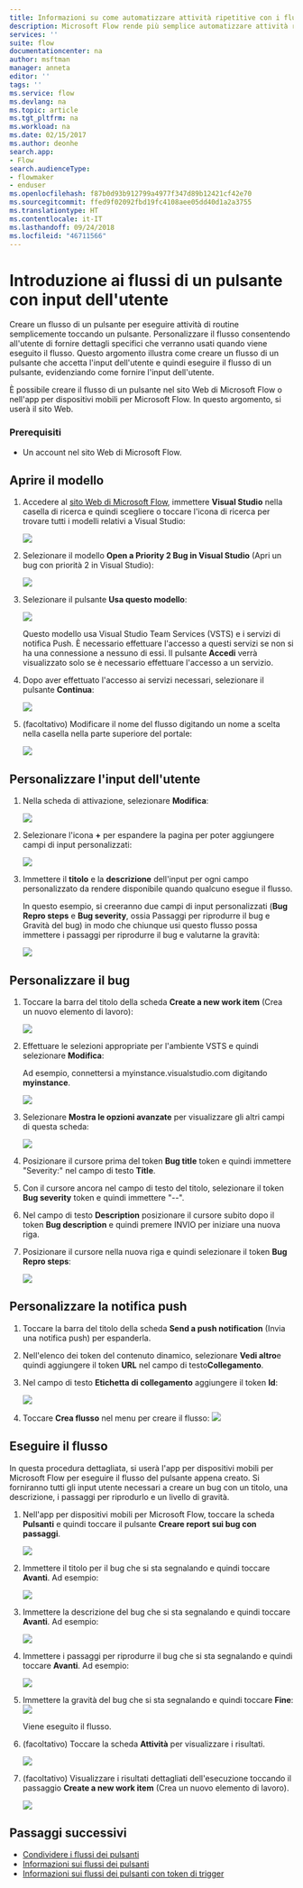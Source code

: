 ```yaml
---
title: Informazioni su come automatizzare attività ripetitive con i flussi attivati da un pulsante che accettano input dell'utente| Microsoft Docs
description: Microsoft Flow rende più semplice automatizzare attività ripetitive. I flussi possono anche accettare l'input dell'utente durante l'esecuzione di un'attività ripetitiva.
services: ''
suite: flow
documentationcenter: na
author: msftman
manager: anneta
editor: ''
tags: ''
ms.service: flow
ms.devlang: na
ms.topic: article
ms.tgt_pltfrm: na
ms.workload: na
ms.date: 02/15/2017
ms.author: deonhe
search.app:
- Flow
search.audienceType:
- flowmaker
- enduser
ms.openlocfilehash: f87b0d93b912799a4977f347d89b12421cf42e70
ms.sourcegitcommit: ffed9f02092fbd19fc4108aee05dd40d1a2a3755
ms.translationtype: HT
ms.contentlocale: it-IT
ms.lasthandoff: 09/24/2018
ms.locfileid: "46711566"
---
```

# <a name="introducing-button-flows-with-user-input"></a>Introduzione ai flussi di un pulsante con input dell'utente
Creare un flusso di un pulsante per eseguire attività di routine semplicemente toccando un pulsante. Personalizzare il flusso consentendo all'utente di fornire dettagli specifici che verranno usati quando viene eseguito il flusso. Questo argomento illustra come creare un flusso di un pulsante che accetta l'input dell'utente e quindi eseguire il flusso di un pulsante, evidenziando come fornire l'input dell'utente.

È possibile creare il flusso di un pulsante nel sito Web di Microsoft Flow o nell'app per dispositivi mobili per Microsoft Flow. In questo argomento, si userà il sito Web.

### <a name="prerequisites"></a>Prerequisiti
* Un account nel sito Web di Microsoft Flow.

## <a name="open-the-template"></a>Aprire il modello
1. Accedere al [sito Web di Microsoft Flow](https://flow.microsoft.com), immettere **Visual Studio** nella casella di ricerca e quindi scegliere o toccare l'icona di ricerca per trovare tutti i modelli relativi a Visual Studio:
   
    ![](./media/button-flow-with-user-input-tokens/1.png)  
2. Selezionare il modello **Open a Priority 2 Bug in Visual Studio** (Apri un bug con priorità 2 in Visual Studio):
   
    ![](./media/button-flow-with-user-input-tokens/2.png)  
3. Selezionare il pulsante **Usa questo modello**:
   
    ![](./media/button-flow-with-user-input-tokens/3.png)  
   
    Questo modello usa Visual Studio Team Services (VSTS) e i servizi di notifica Push. È necessario effettuare l'accesso a questi servizi se non si ha una connessione a nessuno di essi. Il pulsante **Accedi** verrà visualizzato solo se è necessario effettuare l'accesso a un servizio.
4. Dopo aver effettuato l'accesso ai servizi necessari, selezionare il pulsante **Continua**:
   
    ![](./media/button-flow-with-user-input-tokens/4.png)  
5. (facoltativo) Modificare il nome del flusso digitando un nome a scelta nella casella nella parte superiore del portale:
   
    ![](./media/button-flow-with-user-input-tokens/5.png)

## <a name="customize-the-user-input"></a>Personalizzare l'input dell'utente
1. Nella scheda di attivazione, selezionare **Modifica**:
   
    ![](./media/button-flow-with-user-input-tokens/6.png)  
2. Selezionare l'icona **+** per espandere la pagina per poter aggiungere campi di input personalizzati:
   
    ![](./media/button-flow-with-user-input-tokens/7.png)
3. Immettere il **titolo** e la **descrizione** dell'input per ogni campo personalizzato da rendere disponibile quando qualcuno esegue il flusso.  
   
    In questo esempio, si creeranno due campi di input personalizzati (**Bug Repro steps** e **Bug severity**, ossia Passaggi per riprodurre il bug e Gravità del bug) in modo che chiunque usi questo flusso possa immettere i passaggi per riprodurre il bug e valutarne la gravità:  
   
    ![](./media/button-flow-with-user-input-tokens/8.png)

## <a name="customize-the-bug"></a>Personalizzare il bug
1. Toccare la barra del titolo della scheda **Create a new work item** (Crea un nuovo elemento di lavoro):
   
    ![](./media/button-flow-with-user-input-tokens/9.png)  
2. Effettuare le selezioni appropriate per l'ambiente VSTS e quindi selezionare **Modifica**:
   
    Ad esempio, connettersi a myinstance.visualstudio.com digitando **myinstance**.
   
    ![](./media/button-flow-with-user-input-tokens/10.png)  
3. Selezionare **Mostra le opzioni avanzate** per visualizzare gli altri campi di questa scheda:
   
    ![](./media/button-flow-with-user-input-tokens/11.png)  
4. Posizionare il cursore prima del token **Bug title** token e quindi immettere "Severity:" nel campo di testo **Title**.
5. Con il cursore ancora nel campo di testo del titolo, selezionare il token **Bug severity** token e quindi immettere "--".  
6. Nel campo di testo **Description** posizionare il cursore subito dopo il token **Bug description** e quindi premere INVIO per iniziare una nuova riga.
7. Posizionare il cursore nella nuova riga e quindi selezionare il token **Bug Repro steps**:
   
    ![](./media/button-flow-with-user-input-tokens/12.png)

## <a name="customize-the-push-notification"></a>Personalizzare la notifica push
1. Toccare la barra del titolo della scheda **Send a push notification** (Invia una notifica push) per espanderla.
2. Nell'elenco dei token del contenuto dinamico, selezionare **Vedi altro**e quindi aggiungere il token **URL** nel campo di testo**Collegamento**.
3. Nel campo di testo **Etichetta di collegamento** aggiungere il token **Id**:
   
    ![](./media/button-flow-with-user-input-tokens/13.png)  
4. Toccare **Crea flusso** nel menu per creare il flusso: ![](./media/button-flow-with-user-input-tokens/14.png)  

## <a name="run-your-flow"></a>Eseguire il flusso
In questa procedura dettagliata, si userà l'app per dispositivi mobili per Microsoft Flow per eseguire il flusso del pulsante appena creato. Si forniranno tutti gli input utente necessari a creare un bug con un titolo, una descrizione, i passaggi per riprodurlo e un livello di gravità.  

1. Nell'app per dispositivi mobili per Microsoft Flow, toccare la scheda **Pulsanti** e quindi toccare il pulsante **Creare report sui bug con passaggi**.
   
    ![](./media/button-flow-with-user-input-tokens/runmt1.png)  
2. Immettere il titolo per il bug che si sta segnalando e quindi toccare **Avanti**. Ad esempio:
   
    ![](./media/button-flow-with-user-input-tokens/runmt2.png)  
3. Immettere la descrizione del bug che si sta segnalando e quindi toccare **Avanti**. Ad esempio:
   
    ![](./media/button-flow-with-user-input-tokens/runmt3.png)  
4. Immettere i passaggi per riprodurre il bug che si sta segnalando e quindi toccare **Avanti**. Ad esempio:
   
    ![](./media/button-flow-with-user-input-tokens/runmt3-1.png)  
5. Immettere la gravità del bug che si sta segnalando e quindi toccare **Fine**:  
    ![](./media/button-flow-with-user-input-tokens/runmt3-2.png)  
   
    Viene eseguito il flusso.
6. (facoltativo) Toccare la scheda **Attività** per visualizzare i risultati.
   
    ![](./media/button-flow-with-user-input-tokens/runmt5.png)  
7. (facoltativo) Visualizzare i risultati dettagliati dell'esecuzione toccando il passaggio **Create a new work item** (Crea un nuovo elemento di lavoro).
   
    ![](./media/button-flow-with-user-input-tokens/runmt6.png)  

## <a name="next-steps"></a>Passaggi successivi
* [Condividere i flussi dei pulsanti](share-buttons.md)
* [Informazioni sui flussi dei pulsanti](introduction-to-button-flows.md)  
* [Informazioni sui flussi dei pulsanti con token di trigger](introduction-to-button-trigger-tokens.md)  

